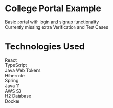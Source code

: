 
# College Portal Example
Basic portal with login and signup functionality <br/>
Currently missing extra Verification and Test Cases

# Technologies Used
React <br/>
TypeScript <br/>
Java Web Tokens <br/>
Hibernate <br/>
Spring <br/>
Java 11 <br/>
AWS S3 <br/>
H2 Database <br/>
Docker <br/>
